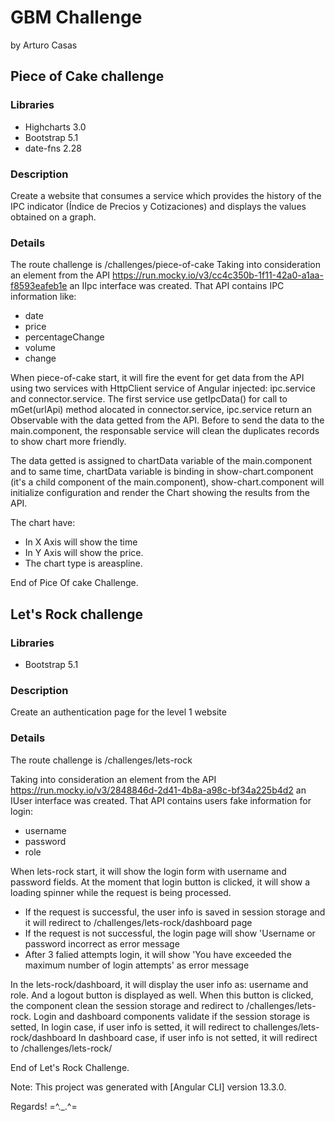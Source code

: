 # GBM Challenge
by Arturo Casas


## Piece of Cake challenge

### Libraries
- Highcharts 3.0
- Bootstrap 5.1
- date-fns 2.28

### Description

Create a website that consumes a service which
provides the history of the IPC indicator (Índice de
Precios y Cotizaciones) and displays the values
obtained on a graph.

### Details

The route challenge is /challenges/piece-of-cake
Taking into consideration an element from the API https://run.mocky.io/v3/cc4c350b-1f11-42a0-a1aa-f8593eafeb1e
an IIpc interface was created. That API contains IPC information like:
- date
- price
- percentageChange
- volume
- change

When piece-of-cake start, it will fire the event for get data from the API using two services with HttpClient service of Angular injected:
ipc.service and connector.service. The first service use getIpcData() for call to mGet(urlApi) method alocated in connector.service,
ipc.service return an Observable with the data getted from the API.
Before to send the data to the main.component, the responsable service will clean the duplicates records to show chart more friendly.

The data getted is assigned to chartData variable of the main.component and to same time,
chartData variable is binding in show-chart.component (it's a child component of the main.component),
show-chart.component will initialize configuration and render the Chart showing the results from the API.

The chart have:
- In X Axis will show the time
- In Y Axis will show the price.
- The chart type is areaspline.
  
End of Pice Of cake Challenge.

## Let's Rock challenge

### Libraries
- Bootstrap 5.1

### Description
Create an authentication page for the level 1 website

### Details
The route challenge is /challenges/lets-rock

Taking into consideration an element from the API https://run.mocky.io/v3/2848846d-2d41-4b8a-a98c-bf34a225b4d2
an IUser interface was created. That API contains users fake information for login: 
- username
- password
- role

When lets-rock start, it will show the login form with username and password fields.
At the moment that login button is clicked, it will show a loading spinner while the request is being processed.
   * If the request is successful, the user info is saved in session storage and it will redirect to /challenges/lets-rock/dashboard page
   * If the request is not successful, the login page will show 'Username or password incorrect as error message
   * After 3 falied attempts login, it will show 'You have exceeded the maximum number of login attempts' as error message

In the lets-rock/dashboard, it will display the user info as: username and role.
And a logout button is displayed as well. When this button is clicked, the component clean the session storage
and redirect to /challenges/lets-rock.
Login and dashboard components validate if the session storage is setted, 
In login case, if user info is setted, it will redirect to challenges/lets-rock/dashboard
In dashboard case, if user info is not setted, it will redirect to /challenges/lets-rock/

End of Let's Rock Challenge.


Note: This project was generated with [Angular CLI] version 13.3.0.


Regards!
=^._.^=
